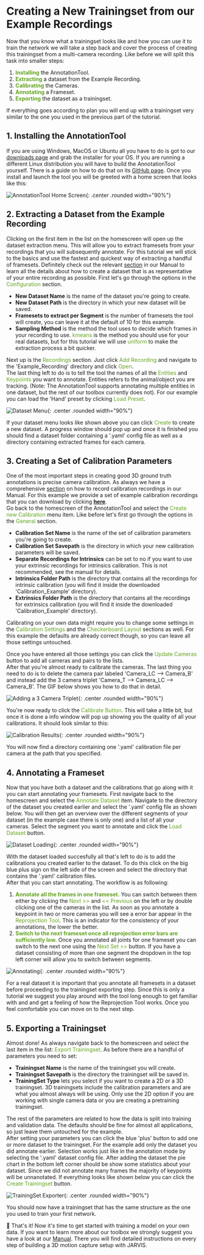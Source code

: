 # Creating a New Trainingset from our Example Recordings

Now that you know what a trainingset looks like and how you can use it to train the network we will take a step back and cover the process of creating this trainingset from a multi-camera recording. Like before we will split this task into smaller steps:

1. <span style="color:#63a31f"><b>Installing</b></span> the AnnotationTool.
2. <span style="color:#63a31f"><b>Extracting</b></span> a dataset from the Example Recording.
3. <span style="color:#63a31f"><b>Calibrating</b></span> the Cameras.
4. <span style="color:#63a31f"><b>Annotating</b></span> a Frameset.
5. <span style="color:#63a31f"><b>Exporting</b></span> the dataset as a trainingset.

If everything goes according to plan you will end up with a trainingset very similar to the one you used in the previous part of the tutorial.


## 1. Installing the AnnotationTool
If you are using Windows, MacOS or Ubuntu all you have to do is got to our [downloads page](../../downloads/downloads) and grab the installer for your OS. If you are running a different Linux distribution you will have to build the AnnotationTool yourself. There is a guide on how to do that on its [GitHub page](https://github.com/JARVIS-MoCap/JARVIS-AnnotationTool).
Once you install and launch the tool you will be greeted with a home screen that looks like this:

![AnnotationTool Home Screen](../assets/images/getting_started/AnnotationTool_HomeScreen.png){: .center .rounded width="90%"}


## 2. Extracting a Dataset from the Example Recording
Clicking on the first item in the list on the homescreen will open up the dataset extraction menu. This will allow you to extract framesets from your recordings that you will subsequently annotate. For this tutorial we will stick to the basics and use the fastest and quickest way of extracting a handful of framesets. Definitely check out the relevant [section](../../manual/5_creating_and_labeling_datasts/) in our Manual to learn all the details about how to create a dataset that is as representative of your entire recording as possible.
First let's go through the options in the <span style="color:#63a31f">Configuration</span> section.
- **New Dataset Name** is the name of the dataset you're going to create.
- **New Dataset Path** is the directory in which your new dataset will be saved.
- **Framesets to extract per Segment** is the number of framesets the tool will create, you can leave it at the default of 10 for this example.
- **Sampling Method** is the method the tool uses to decide which frames in your recording to use. <span style="color:#63a31f">kmeans</span> is the method you should use for your real datasets, but for this tutorial we will use <span style="color:#63a31f">uniform</span> to make the extraction process a bit quicker.

Next up is the <span style="color:#63a31f">Recordings</span> section. Just click <span style="color:#63a31f">Add Recording</span> and navigate to the 'Example_Recording' directory and click <span style="color:#63a31f">Open</span>.<br>
The last thing left to do is to tell the tool the names of all the <span style="color:#63a31f">Entities</span> and <span style="color:#63a31f">Keypoints</span> you want to annotate. Entities refers to the animal/object you are tracking. (Note: The AnnotationTool supports annotating multiple entities in one dataset, but the rest of our toolbox currently does not). For our example you can load the 'Hand' preset by clicking <span style="color:#63a31f">Load Preset</span>.

![Dataset Menu](../assets/images/getting_started/Dataset_Menu.png){: .center .rounded width="90%"}

If your dataset menu looks like shown above you can click <span style="color:#63a31f">Create</span> to create a new dataset. A progress window should pop up and once it is finished you should find a dataset folder containing a '.yaml' config file as well as a directory containing extracted frames for each camera.


## 3. Creating a Set of Calibration Parameters
One of the most important steps in creating good 3D ground truth annotations is precise camera calibration. As always we have a comprehensive [section](../../manual/4_recording_calibration) on how to record calibration recordings in our Manual. For this example we provide a set of example calibration recordings that you can download by clicking **[here](https://zenodo.org/record/6982805/files/Calibration_Example.zip?download=1)**.<br>
Go back to the homescreen of the AnnotationTool and select the <span style="color:#63a31f">Create new Calibration</span> menu item.
Like before let's first go through the options in the <span style="color:#63a31f">General</span> section.

- **Calibration Set Name** is the name of the set of calibration parameters you're going to create.
- **Calibration Set Savepath** is the directory in which your new calibration parameters will be saved.
- **Separate Recordings for Intrinsics** can be set to no if you want to use your extrinsic recordings for intrinsics calibration. This is not recommended, see the manual for details.
- **Intrinsics Folder Path** is the directory that contains all the recordings for intrinsic calibration (you will find it inside the downloaded 'Calibration_Example' directory).  
- **Extrinsics Folder Path** is the directory that contains all the recordings for extrinsics calibration (you will find it inside the downloaded 'Calibration_Example' directory).

Calibrating on your own data might require you to change some settings in the <span style="color:#63a31f">Calibration Settings</span> and the <span style="color:#63a31f">Checkerboard Layout</span> sections as well. For this example the defaults are already correct though, so you can leave all those settings untouched.

Once you have entered all those settings you can click the <span style="color:#63a31f">Update Cameras</span> button to add all cameras and pairs to the lists.<br>
After that you're almost ready to calibrate the cameras. The last thing you need to do is to delete the camera pair labeled 'Camera_LC --> Camera_B' and instead add the 3 camera triplet 'Camera_T --> Camera_LC --> Camera_B'. The GIF below shows you how to do that in detail.

![Adding a 3 Camera Triplet](../assets/gifs/getting_started/Add_3_Camera_Pair.gif){: .center .rounded width="90%"}

You're now ready to click the <span style="color:#63a31f">Calibrate Button</span>. This will take a little bit, but once it is done a info window will pop up showing you the quality of all your calibrations. It should look similar to this:

![Calibration Results](../assets/images/getting_started/Calib_Results.png){: .center .rounded width="90%"}

You will now find a directory containing one '.yaml' calibration file per camera at the path that you specified.


## 4. Annotating a Frameset
Now that you have both a dataset and the calibrations that go along with it you can start annotating your framesets. First navigate back to the homescreen and select the <span style="color:#63a31f">Annotate Dataset</span> item. Navigate to the directory of the dataset you created earlier and select the '.yaml' config file as shown below. You will then get an overview over the different segments of your dataset (in the example case there is only one) and a list of all your cameras. Select the segment you want to annotate and click the <span style="color:#63a31f">Load Dataset</span> button.<br>

![Dataset Loading](../assets/gifs/getting_started/Load_Dataset.gif){: .center .rounded width="90%"}

With the dataset loaded succesfully all that's left to do is to add the calibrations you created earlier to the dataset. To do this click on the big blue plus sign on the left side of the screen and select the directory that contains the '.yaml' calibration files.<br>
After that you can start annotating. The workflow is as following:<br>
1. <span style="color:#63a31f"><b>Annotate all the frames in one frameset.</b></span> You can switch between them either by clicking the <span style="color:#63a31f">Next >></span> and <span style="color:#63a31f"><< Previous</span> on the left or by double clicking one of the cameras in the list. As soon as you annotate a keypoint in two or more cameras you will see a error bar appear in the <span style="color:#63a31f">Reprojection Tool</span>. This is an indicator for the consistency of your annotations, the lower the better.
2. <span style="color:#63a31f"><b>Switch to the next frameset once all reprojection error bars are sufficiently low.</b></span> Once you annotated all joints for one frameset you can switch to the next one using the <span style="color:#63a31f">Next Set >></span> button. If you have a dataset consisting of more than one segment the dropdown in the top left corner will allow you to switch between segments.

![Annotating](../assets/gifs/getting_started/Annotating.gif){: .center .rounded width="90%"}


For a real dataset it is important that you annotate all framesets in a dataset before proceeding to the trainingset exporting step. Since this is only a tutorial we suggest you play around with the tool long enough to get familiar with and and get a feeling of how the Reprojection Tool works. Once you feel comfortable you can move on to the next step.


## 5. Exporting a Trainingset
Almost done! As always navigate back to the homescreen and select the last item in the list: <span style="color:#63a31f">Export Trainingset</span>. As before there are a handful of parameters you need to set:

- **Trainingset Name** is the name of the trainingset you will create.
- **Trainingset Savepath** is the directory the trainingset will be saved in.
- **TrainingSet Type** lets you select if you want to create a 2D or a 3D trainingset. 3D trainingsets include the calibration parameters and are what you almost always will be using. Only use the 2D option if you are working with single camera data or you are creating a pretraining trainingset.

The rest of the parameters are related to how the data is split into training and validation data. The defaults should be fine for almost all applications, so just leave them untouched for the example.<br>
After setting your parameters you can click the blue 'plus' button to add one or more dataset to the trainingset. For the example add only the dataset you did annotate earlier. Selection works just like in the annotation mode by selecting the '.yaml' dataset config file. After adding the dataset the pie chart in the bottom left corner should be show some statistics about your dataset. Since we did not annotate many frames the majority of keypoints will be unnanotated.
If everything looks like shown below you can click the <span style="color:#63a31f">Create Trainingset</span> button.

![TrainingSet Exporter](../assets/images/getting_started/Trainingset_Exporter.png){: .center .rounded width="90%"}

You should now have a trainingset that has the same structure as the one you used to train your first network.

:tada: That's it! Now it's time to get started with training a model on your own data. If you want to learn more about our toolbox we strongly suggest you have a look at our [Manual](../../manual/1_introduction). There you will find detailed instructions on every step of building a 3D motion capture setup with JARVIS.